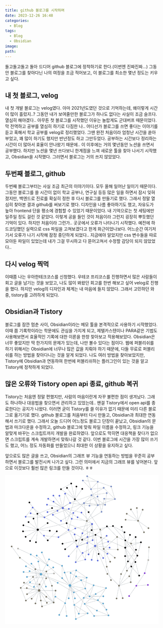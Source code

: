 ```yaml
---
title: github 블로그를 시작하며
date: 2023-12-26 16:48
categories:
  - Blog
tags:
  - Blog
  - Obsidian
image: 
path:
---
```

돌고돌고돌고 돌아 드디어 github 블로그에 정착하기로 한다.(이번엔 진짜진짜...) 그동안 블로그를 찾아다닌 나의 여정을 조금 적어보고, 이 블로그를 최소한 몇년 정도는 키우고 싶다.

## 내 첫 블로그, velog
내 첫 개발 블로그는 velog였다. 아마 2021년도였던 것으로 기억하는데, 왜이렇게 시간이 많이 흘렀지..? 그동안 내가 보여줄만한 블로그가 하나도 없다는 사실이 조금 슬프다. 열심히 해야겠다..
아무튼 첫 블로그를 시작했던 이유는 놀랍게도 군대버프 때문이었다. 막 전역하고 공부를 열심히 하기로 다짐한 나.. 어디선가 블로그를 쓰면 좋다는 이야기를 듣고 혹해서 학교 공부를 velog로 정리했었다. 그땐 완전 처음이라 엄청난 시간을 쏟아부었고, 꽤 많이 하기도 했지만 반년정도 하고 그만두었다. 공부하는 시간보다 정리하는 시간이 더 많아서 효율이 안나왔기 때문에.. 이 이후에는 거의 몇년동안 노션을 쓰면서 공부했다. 하지만 노션을 몇년 쓰다보니 한계점을 느껴 새로운 툴을 찾아 나서기 시작했고, Obsidian을 시작했다. 그러면서 블로그는 거의 쓰지 않았었다.

## 두번째 블로그, github
두번째 블로그부터는 사실 조금 최근의 이야기이다. 모두 올해 일어난 일이기 때문이다. 그동안 블로그를 쓸 시간이 없이 학교 공부나, 연구실 등등 많은 일을 하면서 잠시 잊혀졌지만, 백엔드로 진로를 확실히 정한 후 다시 블로그를 만들기로 했다. 그래서 정말 열심히 찾아본 결과 github를 써보기로 했다. 디자인을 나름 좋아하기도 했고, 자유도가 높아 frontend 단을 평소에 경험할 수 있었기 때문이었다. 내 기억으로는 첫 세팅에만 일주일 정도 걸린 것 같았다. 이렇게 공을 들인 것이 처음이라 그런지 굉장히 뿌듯했던 기억이 있다. 하지만 처음이라 그런가.. 곳곳에서 오류가 나타나기 시작했다. 예전에 하드코딩했던 실력으로 css 파일을 고쳐보겠다고 한게 화근이었나보다. 어느순간 여기저기서 오류가 나기 시작해 잠정 중단하게 되었다.. 지금에야 알았지만 css 변수들을 따로 모아둔 파일이 있었는데 내가 그걸 무시하고 다 뜯어고쳐서 수정할 감당이 되지 않았었다..

## 다시 velog 찍먹
이때쯤 나는 우아한테크코스를 신청했다. 우테코 프리코스를 진행하면서 많은 사람들이 회고 글을 남기는 것을 보았고, 나도 많이 봐왔던 회고를 한번 해보고 싶어 velog로 진행을 했다. 하지만 velog의 디자인과 체계는 내 마음에 들지 않았다. 그래서 고민하던 와중, tistory를 고려하게 되었다.

## Obsidian과 Tistory
블로그를 잠깐 멈춘 사이, Obsidian이라는 메모 툴을 본격적으로 사용하기 시작했었다. 이때 쯤 기록학이라는 학문에도 관심을 가지게 되고, 제텔카스텐이나 PARA같은 기법도 사용해보면서 효율적인 기록에 대한 이론을 한창 찾아보고 적용해보았다. Obsidian은 너무 좋았지만 딱 한가지의 문제가 있는데, 나만 볼수 있다는 점이다. 웹에 퍼블리쉬를 하기 위해서는 Obsidian에 너무나 많은 값을 치뤄야 하기 때문에, 다들 무료로 퍼블리쉬를 하는 방법을 찾아다니는 것을 알게 되었다. 나도 여러 방법을 찾아보았지만, Tistory에 Obsidian과 연동하여 한번에 퍼블리쉬하는 플러그인이 있는 것을 알고 Tistory에 정착하게 되었다.

## 많은 오류와 Tistory open api 종료, github 복귀
Tistory는 처음엔 정말 편했지만, 사람의 마음이란게 자꾸 불편한 점이 생겨났다. 그래도 하나하나 대응법을 찾으면서 관리하고 있었는데.. 왠걸 Tistory에서 open api를 종료한다는 공지가 나왔다. 이러면 굳이 Tistory를 쓸 이유가 없기 때문에 미리 다른 블로그로 옮기기로 했다.
github 블로그를 처음부터 다시 만들고, Obsidian과 최대한 연동해서 쓰기로 했다. 그래서 오늘 드디어 어느정도 블로그 단장이 끝났고, Obsidian의 문법과 마크다운을 수정하고, github 블로그에 맞춰 파일 이름을 수정하고, 링크 기능을 알맞게 바꾸는 스크립트까지 개발을 완료하였다. 앞으로도 막히면 대응책을 찾다가 없으면 스크립트를 계속 개발하면서 맞춰나갈 것 같다. 이번 블로그에 시간을 가장 많이 쓰기도 했고, 어느 정도 자동화를 만들었으니 최대한 이 상황을 유지하고 싶다.

앞으로도 많은 글을 쓰고, Obsidian의 그래프 뷰 기능을 연동하는 방법을 꾸준히 공부하면서 블로그를 발전시켜 나가고 싶다. 그런 의미에서 지금의 그래프 뷰를 넣어본다. 앞으로 이것보다 훨씬 많은 링크를 만들 것이다. ㅎㅎ

![](/assets/img/IMG/Blog/blog를-시작하며.png)
